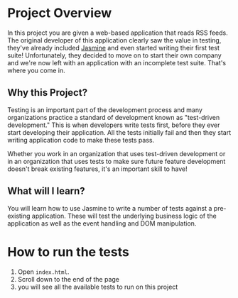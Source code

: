 # Project Overview

In this project you are given a web-based application that reads RSS feeds. The original developer of this application clearly saw the value in testing, they've already included [Jasmine](http://jasmine.github.io/) and even started writing their first test suite! Unfortunately, they decided to move on to start their own company and we're now left with an application with an incomplete test suite. That's where you come in.


## Why this Project?

Testing is an important part of the development process and many organizations practice a standard of development known as "test-driven development." This is when developers write tests first, before they ever start developing their application. All the tests initially fail and then they start writing application code to make these tests pass.

Whether you work in an organization that uses test-driven development or in an organization that uses tests to make sure future feature development doesn't break existing features, it's an important skill to have!


## What will I learn?

You will learn how to use Jasmine to write a number of tests against a pre-existing application. These will test the underlying business logic of the application as well as the event handling and DOM manipulation.

# How to run the tests

1. Open `index.html`.
2. Scroll down to the end of the page
3. you will see all the available tests to run on this project

